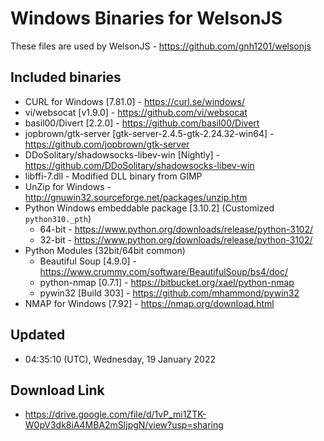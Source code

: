 # Windows Binaries for WelsonJS
These files are used by WelsonJS - https://github.com/gnh1201/welsonjs

## Included binaries
  * CURL for Windows [7.81.0] - https://curl.se/windows/
  * vi/websocat [v1.9.0] - https://github.com/vi/websocat
  * basil00/Divert [2.2.0] - https://github.com/basil00/Divert
  * jopbrown/gtk-server [gtk-server-2.4.5-gtk-2.24.32-win64] - https://github.com/jopbrown/gtk-server
  * DDoSolitary/shadowsocks-libev-win [Nightly] - https://github.com/DDoSolitary/shadowsocks-libev-win
  * libffi-7.dll - Modified DLL binary from GIMP
  * UnZip for Windows - http://gnuwin32.sourceforge.net/packages/unzip.htm
  * Python Windows embeddable package [3.10.2] (Customized `python310._pth`)
    * 64-bit - https://www.python.org/downloads/release/python-3102/
    * 32-bit - https://www.python.org/downloads/release/python-3102/
  * Python Modules (32bit/64bit common)
    * Beautiful Soup [4.9.0] - https://www.crummy.com/software/BeautifulSoup/bs4/doc/
	* python-nmap [0.7.1] - https://bitbucket.org/xael/python-nmap
	* pywin32 [Build 303] - https://github.com/mhammond/pywin32
  * NMAP for Windows [7.92] - https://nmap.org/download.html

## Updated
  * 04:35:10 (UTC), Wednesday, 19 January 2022

## Download Link
  * https://drive.google.com/file/d/1vP_mi1ZTK-W0pV3dk8iA4MBA2mSljpgN/view?usp=sharing
